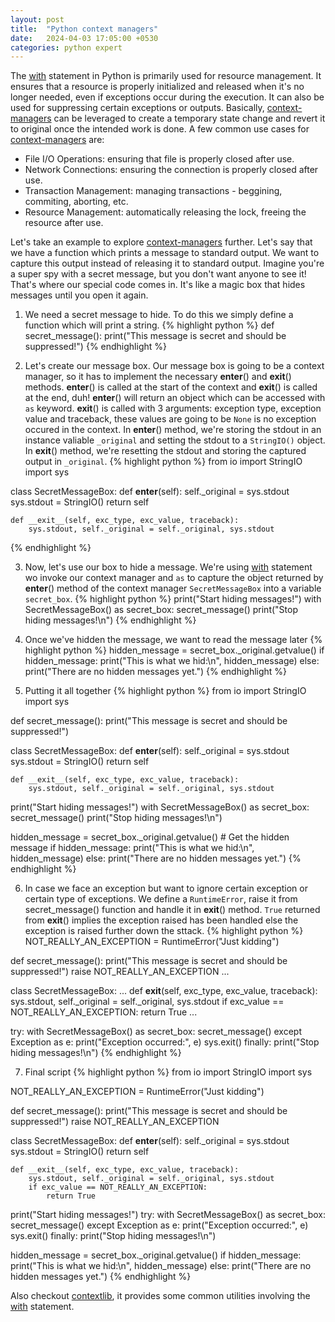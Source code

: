 ```yaml
---
layout: post
title:  "Python context managers"
date:   2024-04-03 17:05:00 +0530
categories: python expert
---
```

The [with] statement in Python is primarily used for resource management. It ensures that a resource is properly initialized and released when it's no longer needed, even if exceptions occur during the execution. It can also be used for suppressing certain exceptions or outputs.
Basically, [context-managers] can be leveraged to create a temporary state change and revert it to original once the intended work is done.
A few common use cases for [context-managers] are:
- File I/O Operations: ensuring that file is properly closed after use.
- Network Connections: ensuring the connection is properly closed after use.
- Transaction Management: managing transactions - beggining, commiting, aborting, etc.
- Resource Management: automatically releasing the lock, freeing the resource after use.

Let's take an example to explore [context-managers] further. Let's say that we have a function which prints a message to standard output. We want to capture this output instead of releasing it to standard output.
Imagine you're a super spy with a secret message, but you don't want anyone to see it! That's where our special code comes in. It's like a magic box that hides messages until you open it again.
1. We need a secret message to hide. To do this we simply define a function which will print a string.
{% highlight python %}
def secret_message():
    print("This message is secret and should be suppressed!")
{% endhighlight %}

2. Let's create our message box. Our message box is going to be a context manager, so it has to implement the necessary __enter__() and __exit__() methods.
__enter__() is called at the start of the context and __exit__() is called at the end, duh! 
__enter__() will return an object which can be accessed with `as` keyword. __exit__() is called with 3 arguments: exception type, exception value and traceback, these values are going to be `None` is no exception occured in the context.
In __enter__() method, we're storing the stdout in an instance valiable `_original` and setting the stdout to a `StringIO()` object. In __exit__() method, we're resetting the stdout and storing the captured output in `_original`.
{% highlight python %}
from io import StringIO
import sys

class SecretMessageBox:
    def __enter__(self):
        self._original = sys.stdout
        sys.stdout = StringIO()
        return self

    def __exit__(self, exc_type, exc_value, traceback):
        sys.stdout, self._original = self._original, sys.stdout
{% endhighlight %}

3. Now, let's use our box to hide a message. We're using [with] statement wo invoke our context manager and `as` to capture the object returned by __enter__() method of the context manager `SecretMessageBox` into a variable `secret_box`.
{% highlight python %}
print("Start hiding messages!")
with SecretMessageBox() as secret_box:
    secret_message()
print("Stop hiding messages!\n")
{% endhighlight %}

4. Once we've hidden the message, we want to read the message later
{% highlight python %}
hidden_message = secret_box._original.getvalue()
if hidden_message:
    print("This is what we hid:\n", hidden_message)
else:
    print("There are no hidden messages yet.")
{% endhighlight %}

5. Putting it all together
{% highlight python %}
from io import StringIO
import sys

def secret_message():
    print("This message is secret and should be suppressed!")

class SecretMessageBox:
    def __enter__(self):
        self._original = sys.stdout
        sys.stdout = StringIO()
        return self

    def __exit__(self, exc_type, exc_value, traceback):
        sys.stdout, self._original = self._original, sys.stdout

print("Start hiding messages!")
with SecretMessageBox() as secret_box:
    secret_message()
print("Stop hiding messages!\n")

hidden_message = secret_box._original.getvalue()  # Get the hidden message
if hidden_message:
    print("This is what we hid:\n", hidden_message)
else:
    print("There are no hidden messages yet.")
{% endhighlight %}

6. In case we face an exception but want to ignore certain exception or certain type of exceptions.
We define a `RuntimeError`, raise it from secret_message() function and handle it in __exit__() method.
`True` returned from __exit__() implies the exception raised has been handled else the exception is raised further down the sttack.
{% highlight python %}
NOT_REALLY_AN_EXCEPTION = RuntimeError("Just kidding")

def secret_message():
    print("This message is secret and should be suppressed!")
    raise NOT_REALLY_AN_EXCEPTION
...

class SecretMessageBox:
...
    def __exit__(self, exc_type, exc_value, traceback):
        sys.stdout, self._original = self._original, sys.stdout
        if exc_value == NOT_REALLY_AN_EXCEPTION:
            return True
...

try:
    with SecretMessageBox() as secret_box:
        secret_message()
except Exception as e:
    print("Exception occurred:", e)
    sys.exit()
finally:
    print("Stop hiding messages!\n")
{% endhighlight %}

7. Final script
{% highlight python %}
from io import StringIO
import sys

NOT_REALLY_AN_EXCEPTION = RuntimeError("Just kidding")

def secret_message():
    print("This message is secret and should be suppressed!")
    raise NOT_REALLY_AN_EXCEPTION

class SecretMessageBox:
    def __enter__(self):
        self._original = sys.stdout
        sys.stdout = StringIO()
        return self

    def __exit__(self, exc_type, exc_value, traceback):
        sys.stdout, self._original = self._original, sys.stdout
        if exc_value == NOT_REALLY_AN_EXCEPTION:
            return True
        
print("Start hiding messages!")
try:
    with SecretMessageBox() as secret_box:
        secret_message()
except Exception as e:
    print("Exception occurred:", e)
    sys.exit()
finally:
    print("Stop hiding messages!\n")

hidden_message = secret_box._original.getvalue()
if hidden_message:
    print("This is what we hid:\n", hidden_message)
else:
    print("There are no hidden messages yet.")
{% endhighlight %}

Also checkout [contextlib], it provides some common utilities involving the [with] statement.

[with]: https://docs.python.org/3/reference/compound_stmts.html#with
[context-managers]: https://docs.python.org/3/reference/datamodel.html#context-managers
[contextlib]: https://docs.python.org/3/library/contextlib.html
